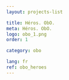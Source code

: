 ```yaml
---
layout: projects-list

title: Héros. ObO.
meta: Héros. ObO.
logo: obo_1.png
order: 1

category: obo

lang: fr
ref: obo_heroes
---
```

